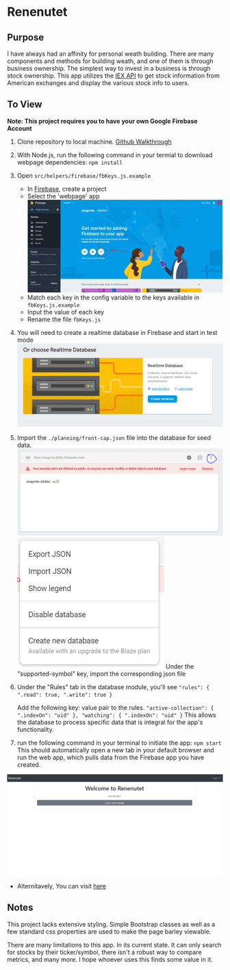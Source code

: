 # Renenutet

## Purpose
I have always had an affinity for personal weath building. There are many components and methods for building weath, and one of them is through business ownership. The simplest way to invest in a business is through stock ownership. This app utilizes the [IEX API](https://iextrading.com/developer/docs/) to get stock information from American exchanges and display the various stock info to users. 

## To View

**Note: This project requires you to have your own Google Firebase Account**

1. Clone repository to local machine. [Github Walkthrough](https://help.github.com/articles/cloning-a-repository/)
1. With Node.js, run the following command in your termial to download webpage dependencies: ```npm install```
1. Open `src/helpers/firebase/fbKeys.js.example`
    * In [Firebase](https://console.firebase.google.com/), create a project
    * Select the 'webpage' app ![webpage directions](https://github.com/Waysidetester/firebase-Todo/blob/master/images/open-web-app.PNG?raw=true)
    * Match each key in the config variable to the keys available in `fbKeys.js.example`
    * Input the value of each key
    * Rename the file `fbKeys.js`
1. You will need to create a realtime database in Firebase and start in test mode ![init database](https://github.com/Waysidetester/firebase-Todo/blob/master/images/realtimeDatabase.PNG?raw=true)
1. Import the `./planning/front-cap.json` file into the database for seed data. ![select import](https://github.com/Waysidetester/firebase-Todo/blob/master/images/import-option.PNG?raw=true) ![select import](https://github.com/Waysidetester/firebase-Todo/blob/master/images/import-json.PNG?raw=true) Under the "supported-symbol" key, import the corresponding json file
1. Under the "Rules" tab in the database module, you'll see ```"rules": {
    ".read": true,
    ".write": true }```
    
    Add the following key: value pair to the rules. ```"active-collection": {
      ".indexOn": "uid"
    },
    "watching": {
      ".indexOn": "uid"
    }``` This allows the database to process specific data that is integral for the app's functionality.


1. run the following command in your terminal to initiate the app: ```npm start```
This should automatically open a new tab in your default browser and run the web app, which pulls data from the Firebase app you have created.

![screenshot](./images/Login-screenshot.PNG)
* Alternitavely, You can visit [here](https://finance-app-b48a1.firebaseapp.com/)

## Notes

This project lacks extensive styling. Simple Bootstrap classes as well as a few standard css properties are used to make the page barley viewable. 

There are many limitations to this app. In its current state. It can only search for stocks by their ticker/symbol, there isn't a robust way to compare metrics, and many more. I hope whoever uses this finds some value in it.
